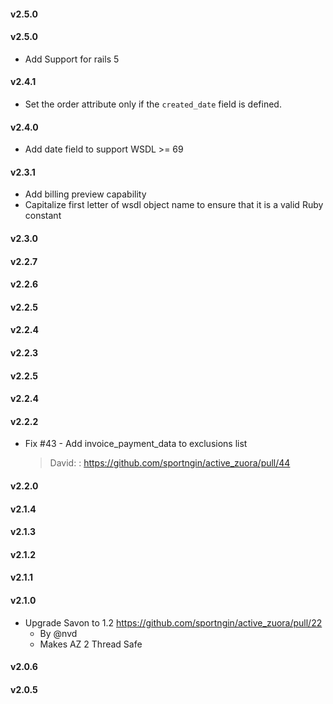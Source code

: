 #### v2.5.0
#### v2.5.0
* Add Support for rails 5
#### v2.4.1
* Set the order attribute only if the `created_date` field is defined.
#### v2.4.0
* Add date field to support WSDL >= 69
#### v2.3.1
*  Add billing preview capability
*  Capitalize first letter of wsdl object name to ensure that it is a valid Ruby constant
#### v2.3.0
#### v2.2.7
#### v2.2.6
#### v2.2.5
#### v2.2.4
#### v2.2.3
#### v2.2.5
#### v2.2.4
#### v2.2.2
* Fix #43 - Add invoice_payment_data to exclusions list

  > David: : https://github.com/sportngin/active_zuora/pull/44
#### v2.2.0
#### v2.1.4
#### v2.1.3
#### v2.1.2
#### v2.1.1
#### v2.1.0
* Upgrade Savon to 1.2 https://github.com/sportngin/active_zuora/pull/22
  - By @nvd
  - Makes AZ 2 Thread Safe
#### v2.0.6
#### v2.0.5
